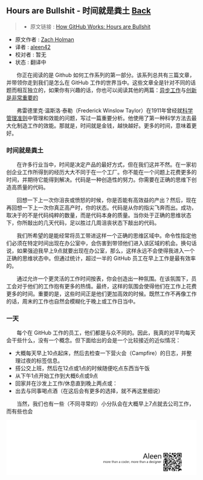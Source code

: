 ## Hours are Bullshit - 时间就是粪土 [**Back**](./../translation.md)

> * 原文链接 : [How GitHub Works: Hours are Bullshit](https://zachholman.com/posts/how-github-works-hours/)
* 原文作者 : [Zach Holman](https://zachholman.com/)
* 译者 : [aleen42](https://github.com/aleen42) 
* 校对者 : 暂无
* 状态 : 翻译中

&nbsp; &nbsp; &nbsp; &nbsp;你正在阅读的是 Github 如何工作系列的第一部分。该系列总共有三篇文章，并带领你走到我们是怎么在 GitHub 工作的世界当中。这些文章全是针对不同的话题而相互独立的，如果你有兴趣的话，你也可以阅读其他的两篇：[异步工作](./../be_asynchronous/be_asynchronous.md)与[创新是非常重要的](./../creativity_is_important/creativity_is_important.md)

&nbsp; &nbsp; &nbsp; &nbsp;弗雷德里克·温斯洛·泰勒（Frederick Winslow Taylor）在1911年曾经就[科学管理准则](http://en.wikipedia.org/wiki/The_Principles_of_Scientific_Management)中管理和效能的问题，写过一篇重要分析。他使用了第一种科学方法去最大化制造工作的效能。那就是，时间就是金钱，越快越好。更多的时间，意味着更好。

### 时间就是粪土

&nbsp; &nbsp; &nbsp; &nbsp;在许多行业当中，时间是决定产品的最好方式，但在我们这并不然。在一家初创企业工作所得到的经历大大不同于在一个工厂。你不能在一个问题上花费更多的时间，并期待它能得到解决。代码是一种创造性的努力。你需要在正确的思维下创造高质量的代码。

&nbsp; &nbsp; &nbsp; &nbsp;回想一下上一次你沮丧或愤怒的时候，你是否能有高效益的产出？然后，现在再回想一下上一次你真正高产时，你的状态。代码是从你的指尖飞奔而出。成功，取决于的不是代码纯粹的数量，而是代码本身的质量。当你处于正确的思维状态下，你所敲出的几天代码，足以胜过几周沮丧状态下敲出的代码。

&nbsp; &nbsp; &nbsp; &nbsp;我们所希望的是能经常将员工带进这样一个正确的思维区域中。命令性指定他们必须在特定时间出现在办公室中，会伤害到带领他们进入该区域的机会。换句话说，如果强迫我早上9点就要出现在办公室，那么，这样永远不会使得我进入一个正确的思维状态中。但通过统计，超过一半的 GitHub 员工在早上工作是最有效率的。

&nbsp; &nbsp; &nbsp; &nbsp;通过允许一个更灵活的工作时间按表，你会创造出一种氛围。在该氛围下，员工会对于他们的工作抱有更多的热情。最终，这样的氛围会使得他们在工作上花费更多的时间。重要的是，这些时间正是他们更加高效的时候。既然工作不再像工作的话，周末的工作也自然会模糊化于晚上或工作日当中。

### 一天

&nbsp; &nbsp; &nbsp; &nbsp;每个在 GitHub 工作的员工，他们都是与众不同的。因此，我真的对平均每天会干些什么，没有一个概念。但下面给出的会是一个比较接近的近似情况：

- 大概每天早上10点起床，然后去检查一下营火会（Campfire）的日志，并整理过夜的标签信息。
- 搭公交上班，然后在12点或1点的时候随便吃点东西当午饭
- 从下午1点开始工作到大概6点或9点
- 回家并在沙发上工作/休息直到晚上两点或：
- 出去与同事喝点酒（在这后会有更多的选择，就不再这里细说）

&nbsp; &nbsp; &nbsp; &nbsp;当然，我们也有一些（不同寻常的）小分队会在大概早上7点就去公司工作，而有些也会

<a href="http://aleen42.github.io/" target="_blank" ><img src="./../../pic/tail.gif"></a>
